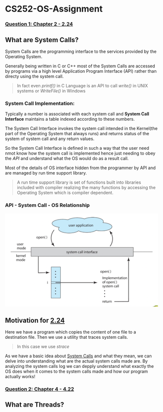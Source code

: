 # CS252-OS-Assignment

### [Question 1: Chapter 2 - 2.24](https://github.com/VincentPaulV/CS252-OS-Assignment/tree/main/Q1-2.24)

## What are System Calls?
System Calls are the programming interface to the services provided by the Operating System.

Generally being written in C or C++ most of the System Calls are accessed by programs via a high level Application Program Interface (API) rather than directy using the system call.

>In fact even *printf()* in C Language is an API to call *write()* in UNIX systems or *WriteFile()* in Windows

### System Call Implementation:

Typically a number is associated with each system call and **System Call Interface** maintains a table indexed according to these numbers.

The System Call Interface invokes the system call intended in the Kernel(the part of the Operating System that always runs) and returns status of the system of system call and any return values.

So the System Call Interface is defined in such a way that the user need nmot know how the system call is implemented hence just needing to obey the *API* and understand what the OS would do as a result call.

Most of the details of OS interface hidden from the programmer by API and are managed by run time support library.

>A run time support library is set of functions built into libraries included with compiler realizing the many functions by accessing the Operating System which is compiler dependent.

### API - System Call - OS Relationship

![API-System Call-OS Relationship](/images/api_os_relation.png)

## Motivation for [2.24](https://github.com/VincentPaulV/CS252-OS-Assignment/tree/main/Q2-4.22)

Here we have a program which copies the content of one file to a destination file.
Then we use a utility that traces system calls.
>In this case we use *strace*

As we have a basic idea about [System Calls](https://github.com/VincentPaulV/CS252-OS-Assignment#what-are-system-calls) and what they mean, we can delve into understanding what are the actual system calls made are.
By analyzing the system calls log we can depply understand what exactly the OS does when it comes to the system calls made and how our program actually works!




### [Question 2: Chapter 4 - 4.22](https://github.com/VincentPaulV/CS252-OS-Assignment/tree/main/Q2-4.22)

## What are Threads?





